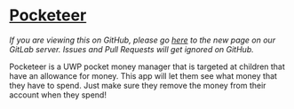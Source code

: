 # [Pocketeer](https://code.ultz.ml/Ultz/Pocketeer)

_If you are viewing this on GitHub, please go [here](https://code.ultz.ml/Ultz/Pocketeer) to the new page on our GitLab server. Issues and Pull Requests will get ignored on GitHub._   

Pocketeer is a UWP pocket money manager that is targeted at children that have an allowance for money. This app will let them see what money that they have to spend. Just make sure they remove the money from their account when they spend!
